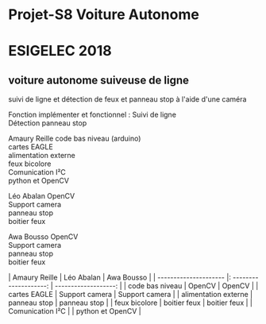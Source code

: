 # Projet-S8 Voiture Autonome

# ESIGELEC 2018


## voiture autonome suiveuse de ligne

suivi de ligne et détection de feux et panneau stop à l'aide d'une caméra



Fonction implémenter et fonctionnel : Suivi de ligne                                     
                                     Détection panneau stop




Amaury Reille       code bas niveau (arduino)  
                    cartes EAGLE  
                    alimentation externe  
                    feux bicolore  
                    Comunication I²C  
                    python et OpenCV  
                    

Léo Abalan          OpenCV  
                    Support camera  
                    panneau stop  
                    boitier feux  
                    
Awa Bousso          OpenCV  
                    Support camera  
                    panneau stop  
                    boitier feux  



| Amaury Reille         |     Léo Abalan         |   Awa Bousso         |
| --------------------- |: --------------------: | -------------------: |
| code bas niveau       |        OpenCV          |      OpenCV          |
| cartes EAGLE          |        Support camera  |      Support camera  |
| alimentation externe  |        panneau stop    |      panneau stop    |
| feux bicolore         |        boitier feux    |      boitier feux    |
| Comunication I²C      |
| python et OpenCV      |

